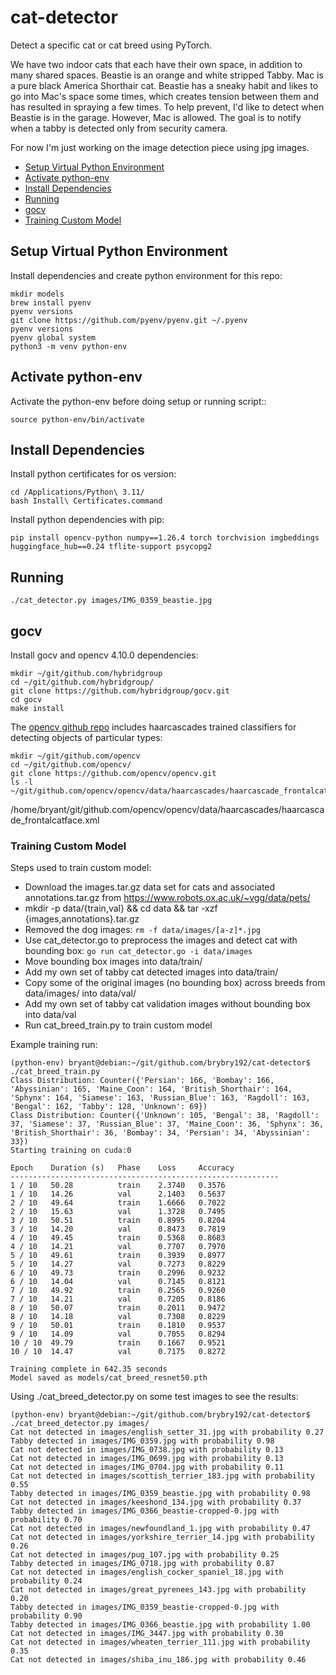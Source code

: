 # cat-detector

Detect a specific cat or cat breed using PyTorch.

We have two indoor cats that each have their own space, in addition to many shared spaces. Beastie is an orange and white stripped Tabby. Mac is a pure black America Shorthair cat. Beastie has a sneaky habit and likes to go into Mac's space some times, which creates tension between them and has resulted in spraying a few times. To help prevent, I'd like to detect when Beastie is in the garage. However, Mac is allowed. The goal is to notify when a tabby is detected only from security camera.

For now I'm just working on the image detection piece using jpg images.

  - [Setup Virtual Python Environment](#setup-virtual-python-environment)
  - [Activate python-env](#activate-python-env)
  - [Install Dependencies](#install-dependencies)
  - [Running](#running)
  - [gocv](#gocv)
  - [Training Custom Model](#training-custom-model)


## Setup Virtual Python Environment

Install dependencies and create python environment for this repo:
```
mkdir models
brew install pyenv
pyenv versions
git clone https://github.com/pyenv/pyenv.git ~/.pyenv
pyenv versions
pyenv global system
python3 -m venv python-env
```

## Activate python-env

Activate the python-env before doing setup or running script::
```
source python-env/bin/activate
```

## Install Dependencies

Install python certificates for os version:
```
cd /Applications/Python\ 3.11/
bash Install\ Certificates.command
```

Install python dependencies with pip:
```
pip install opencv-python numpy==1.26.4 torch torchvision imgbeddings huggingface_hub==0.24 tflite-support psycopg2
```

## Running

```
./cat_detector.py images/IMG_0359_beastie.jpg
```


## gocv

Install gocv and opencv 4.10.0 dependencies:
```
mkdir ~/git/github.com/hybridgroup
cd ~/git/github.com/hybridgroup/
git clone https://github.com/hybridgroup/gocv.git
cd gocv
make install
```


The [opencv github repo](https://github.com/opencv/opencv/tree/master/data/haarcascades) includes haarcascades trained classifiers for detecting objects of particular types:
```
mkdir ~/git/github.com/opencv
cd ~/git/github.com/opencv/
git clone https://github.com/opencv/opencv.git
ls -l ~/git/github.com/opencv/opencv/data/haarcascades/haarcascade_frontalcatface.xml
```


/home/bryant/git/github.com/opencv/opencv/data/haarcascades/haarcascade_frontalcatface.xml

### Training Custom Model

Steps used to train custom model:
 - Download the images.tar.gz data set for cats and associated annotations.tar.gz from https://www.robots.ox.ac.uk/~vgg/data/pets/
 - mkdir -p data/{train,val} && cd data && tar -xzf {images,annotations}.tar.gz
 - Removed the dog images: `rm -f data/images/[a-z]*.jpg`
 - Use cat_detector.go to preprocess the images and detect cat with bounding box: `go run cat_detector.go -i data/images`
 - Move bounding box images into data/train/
 - Add my own set of tabby cat detected images into data/train/
 - Copy some of the original images (no bounding box) across breeds from data/images/ into data/val/
 - Add my own set of tabby cat validation images without bounding box into data/val
 - Run cat_breed_train.py to train custom model


Example training run:
```
(python-env) bryant@debian:~/git/github.com/brybry192/cat-detector$ ./cat_breed_train.py
Class Distribution: Counter({'Persian': 166, 'Bombay': 166, 'Abyssinian': 165, 'Maine_Coon': 164, 'British_Shorthair': 164, 'Sphynx': 164, 'Siamese': 163, 'Russian_Blue': 163, 'Ragdoll': 163, 'Bengal': 162, 'Tabby': 128, 'Unknown': 69})
Class Distribution: Counter({'Unknown': 105, 'Bengal': 38, 'Ragdoll': 37, 'Siamese': 37, 'Russian_Blue': 37, 'Maine_Coon': 36, 'Sphynx': 36, 'British_Shorthair': 36, 'Bombay': 34, 'Persian': 34, 'Abyssinian': 33})
Starting training on cuda:0

Epoch    Duration (s)	Phase    Loss     Accuracy
------------------------------------------------------------
1 / 10   50.28       	train    2.3740   0.3576
1 / 10   14.26       	val      2.1403   0.5637
2 / 10   49.64       	train    1.6666   0.7022
2 / 10   15.63       	val      1.3728   0.7495
3 / 10   50.51       	train    0.8995   0.8204
3 / 10   14.20       	val      0.8473   0.7819
4 / 10   49.45       	train    0.5368   0.8683
4 / 10   14.21       	val      0.7707   0.7970
5 / 10   49.61       	train    0.3939   0.8977
5 / 10   14.27       	val      0.7273   0.8229
6 / 10   49.73       	train    0.2996   0.9232
6 / 10   14.04       	val      0.7145   0.8121
7 / 10   49.92       	train    0.2565   0.9260
7 / 10   14.21       	val      0.7205   0.8186
8 / 10   50.07       	train    0.2011   0.9472
8 / 10   14.18       	val      0.7308   0.8229
9 / 10   50.01       	train    0.1810   0.9537
9 / 10   14.09       	val      0.7055   0.8294
10 / 10  49.79       	train    0.1667   0.9521
10 / 10  14.47       	val      0.7175   0.8272

Training complete in 642.35 seconds
Model saved as models/cat_breed_resnet50.pth

```


Using ./cat_breed_detector.py on some test images to see the results:
```
(python-env) bryant@debian:~/git/github.com/brybry192/cat-detector$ ./cat_breed_detector.py images/
Cat not detected in images/english_setter_31.jpg with probability 0.27
Tabby detected in images/IMG_0359.jpg with probability 0.98
Cat not detected in images/IMG_0738.jpg with probability 0.13
Cat not detected in images/IMG_0699.jpg with probability 0.13
Cat not detected in images/IMG_0704.jpg with probability 0.11
Cat not detected in images/scottish_terrier_183.jpg with probability 0.55
Tabby detected in images/IMG_0359_beastie.jpg with probability 0.98
Cat not detected in images/keeshond_134.jpg with probability 0.37
Tabby detected in images/IMG_0366_beastie-cropped-0.jpg with probability 0.70
Cat not detected in images/newfoundland_1.jpg with probability 0.47
Cat not detected in images/yorkshire_terrier_14.jpg with probability 0.26
Cat not detected in images/pug_107.jpg with probability 0.25
Tabby detected in images/IMG_0718.jpg with probability 0.87
Cat not detected in images/english_cocker_spaniel_18.jpg with probability 0.24
Cat not detected in images/great_pyrenees_143.jpg with probability 0.20
Tabby detected in images/IMG_0359_beastie-cropped-0.jpg with probability 0.90
Tabby detected in images/IMG_0366_beastie.jpg with probability 1.00
Cat not detected in images/IMG_3447.jpg with probability 0.30
Cat not detected in images/wheaten_terrier_111.jpg with probability 0.35
Cat not detected in images/shiba_inu_186.jpg with probability 0.46
```




